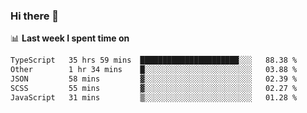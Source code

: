 ### Hi there 👋

<!--
**DBvc/DBvc** is a ✨ _special_ ✨ repository because its `README.md` (this file) appears on your GitHub profile.

Here are some ideas to get you started:

- 🔭 I’m currently working on ...
- 🌱 I’m currently learning ...
- 👯 I’m looking to collaborate on ...
- 🤔 I’m looking for help with ...
- 💬 Ask me about ...
- 📫 How to reach me: ...
- 😄 Pronouns: ...
- ⚡ Fun fact: ...
-->

📊 **Last week I spent time on**
<!--START_SECTION:waka-->

```txt
TypeScript   35 hrs 59 mins  ██████████████████████░░░   88.38 %
Other        1 hr 34 mins    █░░░░░░░░░░░░░░░░░░░░░░░░   03.88 %
JSON         58 mins         ▓░░░░░░░░░░░░░░░░░░░░░░░░   02.39 %
SCSS         55 mins         ▓░░░░░░░░░░░░░░░░░░░░░░░░   02.27 %
JavaScript   31 mins         ▒░░░░░░░░░░░░░░░░░░░░░░░░   01.28 %
```

<!--END_SECTION:waka-->
